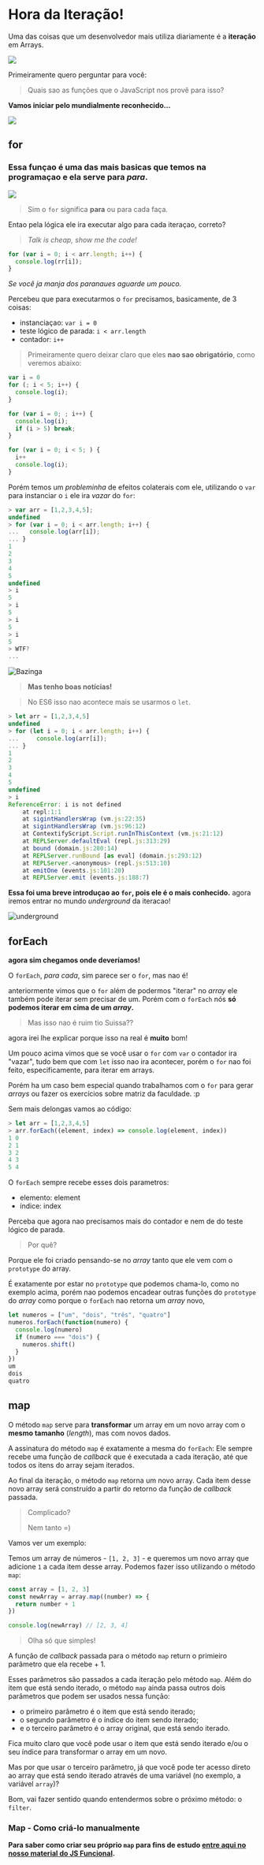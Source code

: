 # Hora da Iteração!

Uma das coisas que um desenvolvedor mais utiliza diariamente é a **iteração** em Arrays.

![](http://2.bp.blogspot.com/-qCGrD75WMDk/VNjgHBQ_YDI/AAAAAAAACoA/qzwZ1Fa690c/s1600/png_hora_de_aventura_echo_por_micatinistaa_by_micatinistaa-d6led9j.png)

Primeiramente quero perguntar para você:

> Quais sao as funções que o JavaScript nos provê para isso?


**Vamos iniciar pelo mundialmente reconhecido...**

![](http://imguol.com/c/noticias/2014/09/30/comediante-e-deputado-federal-tiririca-pr-sp-1412101756570_956x500.jpg)

## for

### Essa funçao é uma das mais basicas que temos na programaçao e ela serve para *para*.

![](https://media.giphy.com/media/l2YWA6DdmkcJplQwE/giphy.gif)

> Sim o `for` significa **para** ou para cada faça.

Entao pela lógica ele ira executar algo para cada iteraçao, correto?

> *Talk is cheap, show me the code!*

```js
for (var i = 0; i < arr.length; i++) {
  console.log(rr[i]);
}
```

*Se você ja manja dos paranaues aguarde um pouco.*

Percebeu que para executarmos o `for` precisamos, basicamente, de 3 coisas:

- instanciaçao: `var i = 0`
- teste lógico de parada: `i < arr.length`
- contador: `i++`

> Primeiramente quero deixar claro que eles **nao sao obrigatório**, como veremos abaixo:


```js
var i = 0
for (; i < 5; i++) {
  console.log(i);
}
```

```js
for (var i = 0; ; i++) {
  console.log(i);
  if (i > 5) break;
}
```

```js
for (var i = 0; i < 5; ) {
  i++
  console.log(i);
}
```

Porém temos um *probleminha* de efeitos colaterais com ele, utilizando o `var` para instanciar o `i` ele ira *vazar* do `for`:

```js
> var arr = [1,2,3,4,5];
undefined
> for (var i = 0; i < arr.length; i++) {
...   console.log(arr[i]);
... }
1
2
3
4
5
undefined
> i
5
> i
5
> i
5
> i
5
> WTF?
...
```

![Bazinga](http://piratevinyldecals.com/wps/wp-content/uploads/2014/04/Bazinga-PV369.png)


> **Mas tenho boas notícias!**

> No ES6 isso nao acontece mais se usarmos o `let`.


```js
> let arr = [1,2,3,4,5]
undefined
> for (let i = 0; i < arr.length; i++) {
...     console.log(arr[i]);
... }
1
2
3
4
5
undefined
> i
ReferenceError: i is not defined
    at repl:1:1
    at sigintHandlersWrap (vm.js:22:35)
    at sigintHandlersWrap (vm.js:96:12)
    at ContextifyScript.Script.runInThisContext (vm.js:21:12)
    at REPLServer.defaultEval (repl.js:313:29)
    at bound (domain.js:280:14)
    at REPLServer.runBound [as eval] (domain.js:293:12)
    at REPLServer.<anonymous> (repl.js:513:10)
    at emitOne (events.js:101:20)
    at REPLServer.emit (events.js:188:7)

```

**Essa foi uma breve introduçao ao `for`, pois ele é o mais conhecido.** agora iremos entrar no mundo *underground* da iteracao!

![underground](http://ichef.bbci.co.uk/news/660/cpsprodpb/C2CB/production/_89976894_89976893.jpg)

## forEach

**agora sim chegamos onde deveríamos!**

O `forEach`, *para cada*, sim parece ser o `for`, mas nao é!

anteriormente vimos que o `for` além de podermos "iterar" no *array* ele também pode iterar sem precisar de um. Porém com o `forEach` nós **só podemos iterar em cima de um *array*.**

> Mas isso nao é ruim tio Suissa??

agora irei lhe explicar porque isso na real é **muito** bom!

Um pouco acima vimos que se você usar o `for` com `var` o contador ira "vazar", tudo bem que com `let` isso nao ira acontecer, porém o `for` nao foi feito, especificamente, para iterar em arrays.

Porém ha um caso bem especial quando trabalhamos com o `for` para gerar *arrays* ou fazer os exercícios sobre matriz da faculdade. :p

Sem mais delongas vamos ao código:

```js
> let arr = [1,2,3,4,5]
> arr.forEach((element, index) => console.log(element, index))
1 0
2 1
3 2
4 3
5 4
```

O `forEach` sempre recebe esses dois parametros:

- elemento: element
- índice: index

Perceba que agora nao precisamos mais do contador e nem de do teste lógico de parada.

> Por quê?

Porque ele foi criado pensando-se no *array* tanto que ele vem com o `prototype` do array.

É exatamente por estar no `prototype` que podemos chama-lo, como no exemplo acima, porém nao podemos encadear outras funções do `prototype` do *array* como porque o `forEach` nao retorna um *array* novo,

```js
let numeros = ["um", "dois", "três", "quatro"]
numeros.forEach(function(numero) {
  console.log(numero)
  if (numero === "dois") {
    numeros.shift()
  }
})
um
dois
quatro
```

## map

O método `map` serve para **transformar** um array em um novo array com
o **mesmo tamanho** (_length_), mas com novos dados.

A assinatura do método `map` é exatamente a mesma do `forEach`: Ele
sempre recebe uma função de _callback_ que é executada a cada iteração,
até que todos os itens do array sejam iterados.

Ao final da iteração, o método `map` retorna um novo array. Cada item
desse novo array será construído a partir do retorno da função de
_callback_ passada.

> Complicado? 
> 
> Nem tanto =)

Vamos ver um exemplo:

Temos um array de números - `[1, 2, 3]` - e queremos um novo array que
adicione `1` a cada item desse array. Podemos fazer isso utilizando o
método `map`:

```js
const array = [1, 2, 3]
const newArray = array.map((number) => {
  return number + 1
})

console.log(newArray) // [2, 3, 4]
```

> Olha só que simples! 

A função de _callback_ passada para o método `map`
return o primieiro parâmetro que ela recebe + 1.

Esses parâmetros são passados a cada iteração pelo método `map`. Além
do item que está sendo iterado, o método `map` ainda passa outros dois
parâmetros que podem ser usados nessa função:

- o primeiro parâmetro é o item que está sendo iterado;
- o segundo parâmetro é o índice do item sendo iterado;
- e o terceiro parâmetro é o array original, que está sendo iterado.

Fica muito claro que você pode usar o item que está sendo iterado e/ou
o seu índice para transformar o array em um novo.

Mas por que usar o terceiro parâmetro, já que você pode ter acesso
direto ao array que está sendo iterado através de uma variável
(no exemplo, a variável `array`)?

Bom, vai fazer sentido quando entendermos sobre o próximo método: o `filter`.

### Map - Como criá-lo manualmente

**Para saber como criar seu próprio `map` para fins de estudo [entre aqui no nosso material do JS Funcional](https://github.com/Webschool-io/workshop-js-funcional-free/blob/master/examples/map.md).**
